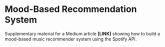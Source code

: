 # Mood-Based Recommendation System
Supplementary material for a Medium article __[LINK]__ showing how to build a mood-based music recommender system using the Spotify API.
